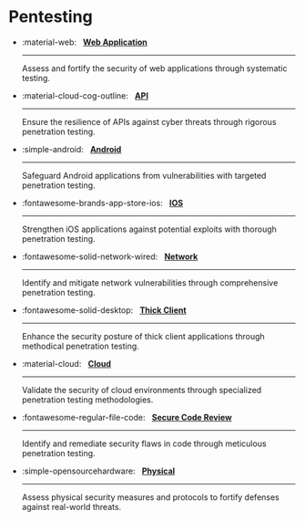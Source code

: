 # Pentesting

<div class="grid cards" markdown>

-   :material-web: &nbsp;
    [__Web Application__]()

    ---
    Assess and fortify the security of web applications through systematic testing.

-   :material-cloud-cog-outline: &nbsp;
    [__API__]()

    ---
    Ensure the resilience of APIs against cyber threats through rigorous penetration testing.

-   :simple-android: &nbsp;
    [__Android__]()

    ---
    Safeguard Android applications from vulnerabilities with targeted penetration testing.

-   :fontawesome-brands-app-store-ios: &nbsp;
    [__IOS__]()

    ---
    Strengthen iOS applications against potential exploits with thorough penetration testing.

-   :fontawesome-solid-network-wired: &nbsp;
    [__Network__]()

    ---
    Identify and mitigate network vulnerabilities through comprehensive penetration testing.

-   :fontawesome-solid-desktop: &nbsp;
    [__Thick Client__]()

    ---
    Enhance the security posture of thick client applications through methodical penetration testing.

-   :material-cloud: &nbsp;
    [__Cloud__]()

    ---
    Validate the security of cloud environments through specialized penetration testing methodologies.

-   :fontawesome-regular-file-code: &nbsp;
    [__Secure Code Review__]()

    ---
    Identify and remediate security flaws in code through meticulous penetration testing.

-   :simple-opensourcehardware: &nbsp;
    [__Physical__]()

    ---
    Assess physical security measures and protocols to fortify defenses against real-world threats.

</div>
